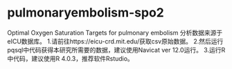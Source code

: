 # pulmonaryembolism-spo2
Optimal Oxygen Saturation Targets for pulmonary embolism 
分析数据来源于eICU数据库。
1.请前往https://eicu-crd.mit.edu/获取csv原始数据。
2.然后运行pqsql中代码获得本研究所需要的数据，建议使用Navicat ver 12.0运行。
3.运行R中代码，建议使用R 4.0.3，推荐软件Rstudio。
